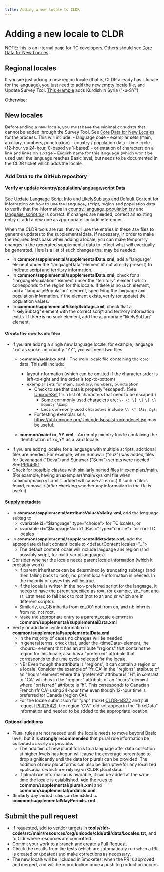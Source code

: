 ```yaml
---
title: Adding a new locale to CLDR
---
```


# Adding a new locale to CLDR

NOTE: this is an internal page for TC developers. Others should see [Core Data for New Locales](/index/cldr-spec/core-data-for-new-locales).

## Regional locales

If you are just adding a new region locale (that is, CLDR already has a locale for the language), you just need to add the new empty locale file, and Update Survey Tool. 
[This example](https://github.com/unicode-org/cldr/pull/4335/files) adds Kurdish in Syria ("ku-SY"). 

Otherwise:

## New locales

Before adding a new locale, you must have the minimal core data that cannot be added through the Survey Tool. See [Core Data for New Locales](/index/cldr-spec/core-data-for-new-locales) for the process.
This will include:
	- language code
	- exemplar sets (main, auxiliary, numbers, punctuation)
	- country / population data
	- time cycle (12-hour vs 24-hour, 0-based vs 1-based)
	- orientation of characters on a line and lines on a page
	- English name for this language (which won't be used until the language reaches Basic level, but needs to be documented in the CLDR ticket which adds the locale)

### Add Data to the GitHub repository

#### Verify or update country/population/language/script Data

See [Update Language Script Info](/development/updating-codes/update-language-script-info) and [LikelySubtags and Default Content](/development/updating-codes/likelysubtags-and-default-content) for information on how to use the language, script, region and population data to verify that the information in [country_language_population.tsv](https://github.com/unicode-org/cldr/blob/main/tools/cldr-code/src/main/resources/org/unicode/cldr/util/data/country_language_population.tsv) and [language_script.tsv](https://github.com/unicode-org/cldr/blob/main/tools/cldr-code/src/main/resources/org/unicode/cldr/util/data/language_script.tsv) is correct. If changes are needed, correct an existing entry or add a new one as appropriate. Include references. 

When the CLDR tools are run, they will use the entries in these .tsv files to generate updates to the supplemental data.
If necessary, in order to make the required tests pass when adding a locale, you can make temporary changes in the generated supplemental data to reflect what will eventually be generated. Here is a list of such changes that may be needed:

- In **common/supplemental/supplementalData.xml**, add a "language" element under the "languageData" element (if not already present) to indicate script and territory information.
- In **common/supplemental/supplementalData.xml**, check for a "languagePopulation" element under the "territory" element which corresponds to the region for this locale. If there is no such element, add a "languagePopulation" element, specifying the language and population information. If the element exists, verify (or update) the population values.
- In **common/supplemental/likelySubtags.xml**, check that a "likelySubtag" element with the correct script and territory information exists. If there is no such element, add the appropriate "likelySubtag" element.

#### Create the new locale files
- If you are adding a single new language locale, for example, language "xx" as spoken in country "YY", you will need two files:
	- **common/main/xx.xml** \- The main locale file containing the core data. This will include:
		- layout information (which can be omitted if the character order is left-to-right and line order is top-to-bottom)
		- exemplar sets for main, auxiliary, numbers, punctuation
			- Check to see that data is properly "escaped". (See [UnicodeSet](https://www.unicode.org/reports/tr35/tr35.html#unicode-sets) for a list of characters that need to be escaped.)
				- Some commonly used characters are: `\- \: \[ \] \{ \} &quot; \&amp`
				- Less commonly used characters include: `\\ \^ &lt; &gt;`
			- For testing exemplar sets, https://util.unicode.org/UnicodeJsps/list-unicodeset.jsp may be useful.

	- **common/main/xx\_YY.xml** \- An empty country locale containing the identification of xx\_YY as a valid locale. 
- If you are adding locales for a language with multiple scripts, additional files are needed. For example, when Sunuwar ("suz") was added, files for Devanagari ("Deva") and Sunuwar ("Sunu") scripts were needed. See [PR#4651](https://github.com/unicode-org/cldr/pull/4651).
- Check for possible clashes with similarly named files in [exemplars/main](https://github.com/unicode-org/cldr/tree/main/exemplars/main). (For example, having an exemplars/main/xyz.xml file when common/main/xyz.xml is added will cause an error.) If such a file is found, remove it (after checking whether any information in the file is useful).

#### Supply metadata
- In **common/supplemental/attributeValueValidity.xml**, add the language subtag to
	- \<variable id\="$language" type\="choice"\> for TC locales, or
	- \<variable id\="$languageNonTcLtBasic" type\="choice"\> for non-TC locales
- In **common/supplemental/supplementalMetadata.xml**, add the appropriate default content locale to \<defaultContent locales\="..."\>
	- The default content locale will include language and region (and possibly script, for multi-script languages).
- Consider whether the locale needs parent locale information (which it probably won't)
	- If parent inheritance can be determined by truncating subtags (and then falling back to root), no parent locale information is needed. In the majority of cases this will be true.
	- If the locale is written in the non-preferred script for the language, it needs to have the parent specified as root, for example, zh_Hant and sr_Latn need to fall back to root (not to zh and sr which are in different scripts).
	- Similarly, en_GB inherits from en_001 not from en, and nb inherits from no, not root.
	- Make the appropriate entry to a parentLocale element in **common/supplemental/supplementalData.xml**
- Verify or add time cycle information in **common/supplemental/supplementalData.xml**
	- In the majority of cases no changes will be needed.
	- In general terms, check that, under the \<timeData\> element, the \<hours\> element that has an attribute "regions" that contains the region for this locale, also has a "preferred" attribute that corresponds to the time cycle selected for the locale.
	- NB: Even though the attribute is "regions", it can contain a region or a locale. Consider the example of "fr_CA" in the "regions" attribute of an "hours" element where the "preferred" attribute is "H", in contrast to "CA" which is in the "regions" attribute of an "hours" element where "preferred" attribute is "h". This corresponds to Canadian French (fr_CA) using 24-hour time even though 12-hour time is preferred for Canada (region CA).
	- For the locale submission for "pap" (ticket [CLDR-14872](https://unicode-org.atlassian.net/browse/CLDR-14872) and pull request [PR#2542](https://github.com/unicode-org/cldr/pull/2542)), the region "CW" did not appear in the "timeData" information and needed to be added to the appropriate location.

#### Optional additions
- Plural rules are not needed until the locale needs to move beyond Basic level, but it is **strongly recommended** that plural rule information be collected as early as possible.
   - The addition of new plural forms to a language after data collection at higher levels has begun will cause the coverage percentage to drop significantly until the data for plurals can be provided. The addition of new plural forms can also be disruptive for any localized applications which are relying on CLDR plural data.
   - If plural rule information is available, it can be added at the same time the locale is established. Add the rules to **common/supplemental/plurals.xml** and **common/supplemental/ordinals.xml**.
- Similarly day period rules can be added to **common/supplemental/dayPeriods.xml**.

## Submit the pull request

- If requested, add to vendor targets in **tools/cldr-code/src/main/resources/org/unicode/cldr/util/data/Locales.txt**, and to Cldr where resources are committed.
- Commit your work to a branch and create a Pull Request.
- Check the results from the tests (which are automatically run when a PR is created or updated) and make corrections as necessary.
- The new locale will be included in Smoketest when the PR is approved and merged, and will be in production once a push to production occurs.
